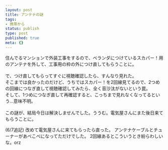 ```yaml
---
layout: post
title: アンテナの謎
tags:
- 携帯から
status: publish
type: post
published: true
meta: {}
---
```

<div class="moblogkun-entry">
<p>住んでるマンションで外装工事をするので、ベランダにつけているスカパー！用のアンテナを外して、工事用の枠の外につけ直してもらうことに。<br />
<br />
で、つけ直してもらってすぐに視聴確認したら、すんなり見れた。<br />
そこまでは良かったのだけど、うちではスカパー！を2回線見てるので、2つめの回線につなぎ直して視聴確認してみたら、全く音沙汰がないという罠。<br />
そして、1つめにつなぎ直して再確認すると、こっちまで見れなくなってるという...意味不明。<br />
<br />
この謎が、結局今日は解決しませんでした。ううむ。電気屋さんにまた後日来てもらうことに。 <br />
</p>
</div>

<!--more-->
(6/7追記)
改めて電気屋さんに来てもらったら直った。
アンテナケーブルとチューナーがあべこべになってただけでした。
2回線あるとこういうとき紛らわしいな。orz

